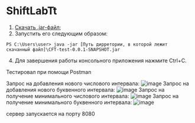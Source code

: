 # ShiftLabTt

1. [Скачать .jar-файл](https://github.com/Zertalian1/ShiftLabTt/raw/master/target/CFT-test-0.0.1-SNAPSHOT.jar);
2. Запустить его следующим образом:

````
PS C:\Users\user> java -jar [Путь дирретории, в которой лежит скачанный файл]\CFT-test-0.0.1-SNAPSHOT.jar
````

4. Для завершения работы консольного приложения нажмите Ctrl+C.

Тестировал при помощи Postman

Запрос на добавления нового числового интервала:
![image](https://github.com/Zertalian1/ShiftLabTt/assets/91644941/a33354ea-ea45-4483-9943-517d53217fe7)
Запрос на добавления нового буквенного интервала:
![image](https://github.com/Zertalian1/ShiftLabTt/assets/91644941/23f1c467-28ba-46dc-bead-8a8a83d3473a)
Запрос на получение минимального числового интервала:
![image](https://github.com/Zertalian1/ShiftLabTt/assets/91644941/a24aa7c3-bcdb-403d-80c6-f6e3c433431c)
Запрос на получение минимального буквенного интервала:
![image](https://github.com/Zertalian1/ShiftLabTt/assets/91644941/a881bf53-646d-450a-9660-9e3e82eadb07)

сервер запускается на порту 8080

